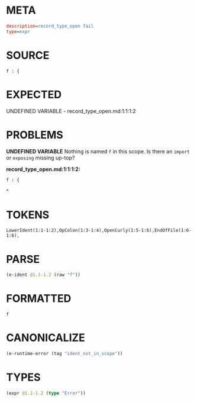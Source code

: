 # META
~~~ini
description=record_type_open fail
type=expr
~~~
# SOURCE
~~~roc
f : {
~~~
# EXPECTED
UNDEFINED VARIABLE - record_type_open.md:1:1:1:2
# PROBLEMS
**UNDEFINED VARIABLE**
Nothing is named `f` in this scope.
Is there an `import` or `exposing` missing up-top?

**record_type_open.md:1:1:1:2:**
```roc
f : {
```
^


# TOKENS
~~~zig
LowerIdent(1:1-1:2),OpColon(1:3-1:4),OpenCurly(1:5-1:6),EndOfFile(1:6-1:6),
~~~
# PARSE
~~~clojure
(e-ident @1.1-1.2 (raw "f"))
~~~
# FORMATTED
~~~roc
f
~~~
# CANONICALIZE
~~~clojure
(e-runtime-error (tag "ident_not_in_scope"))
~~~
# TYPES
~~~clojure
(expr @1.1-1.2 (type "Error"))
~~~
